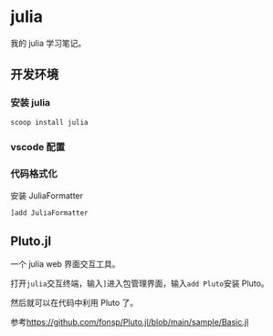 # julia

我的 julia 学习笔记。

## 开发环境

### 安装 julia

```sh
scoop install julia
```

### vscode 配置

### 代码格式化

安装 JuliaFormatter

```sh
]add JuliaFormatter
```

## Pluto.jl

一个 julia web 界面交互工具。

打开`julia`交互终端，输入`]`进入包管理界面，输入`add Pluto`安装 Pluto。

然后就可以在代码中利用 Pluto 了。

参考<https://github.com/fonsp/Pluto.jl/blob/main/sample/Basic.jl>
